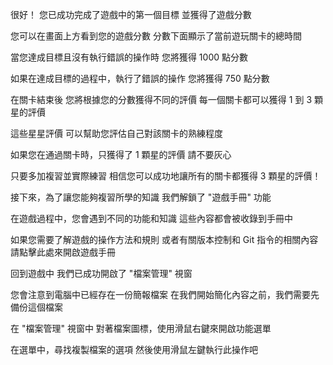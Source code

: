 很好！
您已成功完成了遊戲中的第一個目標
並獲得了遊戲分數

您可以在畫面上方看到您的遊戲分數
分數下面顯示了當前遊玩關卡的總時間

當您達成目標且沒有執行錯誤的操作時
您將獲得 1000 點分數

如果在達成目標的過程中，執行了錯誤的操作
您將獲得 750 點分數

在關卡結束後
您將根據您的分數獲得不同的評價
每一個關卡都可以獲得 1 到 3 顆星的評價

這些星星評價
可以幫助您評估自己對該關卡的熟練程度

如果您在通過關卡時，只獲得了 1 顆星的評價
請不要灰心

只要多加複習並實際練習
相信您可以成功地讓所有的關卡都獲得 3 顆星的評價！

接下來，為了讓您能夠複習所學的知識
我們解鎖了 "遊戲手冊" 功能

在遊戲過程中，您會遇到不同的功能和知識
這些內容都會被收錄到手冊中

如果您需要了解遊戲的操作方法和規則
或者有關版本控制和 Git 指令的相關內容
請點擊此處來開啟遊戲手冊

回到遊戲中
我們已成功開啟了 "檔案管理" 視窗

您會注意到電腦中已經存在一份簡報檔案
在我們開始簡化內容之前，我們需要先備份這個檔案

在 "檔案管理" 視窗中
對著檔案圖標，使用滑鼠右鍵來開啟功能選單

在選單中，尋找複製檔案的選項
然後使用滑鼠左鍵執行此操作吧